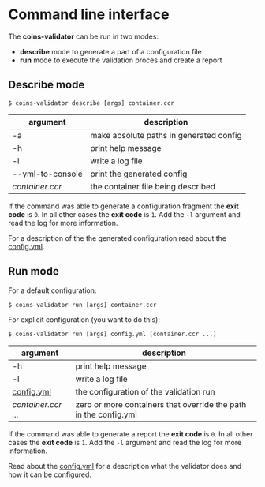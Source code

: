 # Command line interface

The **coins-validator** can be run in two modes:
* **describe** mode to generate a part of a configuration file
* **run** mode to execute the validation proces and create a report



## Describe mode
```$ coins-validator describe [args] container.ccr ```

argument | description
--- | ---
-a | make absolute paths in generated config
-h | print help message
-l | write a log file
--yml-to-console | print the generated config
*container.ccr* | the container file being described

If the command was able to generate a configuration fragment the **exit code** is ```0```. In all other cases the **exit code** is ```1```. Add the ```-l``` argument and read the log for more information.

For a description of the the generated configuration read about the [config.yml](https://github.com/sysunite/coins-2-validator/blob/develop/doc/config-yml.md).


## Run mode

For a default configuration:

```$ coins-validator run [args] container.ccr```

For explicit configuration (you want to do this):

```$ coins-validator run [args] config.yml [container.ccr ...]```

argument | description
--- | ---
-h | print help message
-l | write a log file
[config.yml](https://github.com/sysunite/coins-2-validator/blob/develop/doc/config-yml.md) | the configuration of the validation run
*container.ccr ...* | zero or more containers that override the path in the config.yml

If the command was able to generate a report the **exit code** is ```0```. In all other cases the **exit code** is ```1```. Add the ```-l``` argument and read the log for more information.

Read about the [config.yml](https://github.com/sysunite/coins-2-validator/blob/develop/doc/config-yml.md) for a description what the validator does and how it can be configured.
